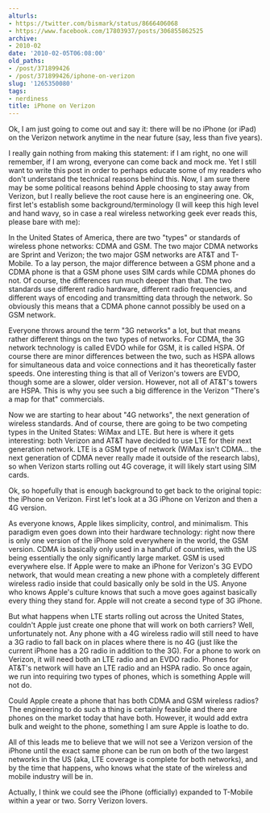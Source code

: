 ```yaml
---
alturls:
- https://twitter.com/bismark/status/8666406068
- https://www.facebook.com/17803937/posts/306855862525
archive:
- 2010-02
date: '2010-02-05T06:08:00'
old_paths:
- /post/371899426
- /post/371899426/iphone-on-verizon
slug: '1265350080'
tags:
- nerdiness
title: iPhone on Verizon
---
```


Ok, I am just going to come out and say it: there will be no iPhone (or
iPad) on the Verizon network anytime in the near future (say, less than
five years).

I really gain nothing from making this statement: if I am right, no one
will remember, if I am wrong, everyone can come back and mock me.  Yet
I still want to write this post in order to perhaps educate some of my
readers who don't understand the technical reasons behind this.  Now, I am
sure there may be some political reasons behind Apple choosing to stay
away from Verizon, but I really believe the root cause here is an
engineering one.  Ok, first let's establish some background/terminology (I
will keep this high level and hand wavy, so in case a real wireless
networking geek ever reads this, please bare with me):

In the United States of America, there are two "types" or standards of
wireless phone networks: CDMA and GSM.  The two major CDMA networks are
Sprint and Verizon; the two major GSM networks are AT&T and T-Mobile.  To
a lay person, the major difference between a GSM phone and a CDMA phone is
that a GSM phone uses SIM cards while CDMA phones do not.  Of course, the
differences run much deeper than that.  The two standards use different
radio hardware, different radio frequencies, and different ways of
encoding and transmitting data through the network.  So obviously this
means that a CDMA phone cannot possibly be used on a GSM network.

Everyone throws around the term "3G networks" a lot, but that means rather
different things on the two types of networks.  For CDMA, the 3G network
technology is called EVDO while for GSM, it is called HSPA.  Of course
there are minor differences between the two, such as HSPA allows for
simultaneous data and voice connections and it has theoretically faster
speeds.  One interesting thing is that all of Verizon's towers are EVDO,
though some are a slower, older version.  However, not all of AT&T's
towers are HSPA.  This is why you see such a big difference in the Verizon
"There's a map for that" commercials.

Now we are starting to hear about "4G networks", the next generation of
wireless standards.  And of course, there are going to be two competing
types in the United States: WiMax and LTE.  But here is where it gets
interesting:  both Verizon and AT&T have decided to use LTE for their next
generation network.  LTE is a GSM type of network (WiMax isn't CDMA... the
next generation of CDMA never really made it outside of the research
labs), so when Verizon starts rolling out 4G coverage, it will likely
start using SIM cards.

Ok, so hopefully that is enough background to get back to the original
topic: the iPhone on Verizon.  First let's look at a 3G iPhone on Verizon
and then a 4G version.

As everyone knows, Apple likes simplicity, control, and minimalism.  This
paradigm even goes down into their hardware technology: right now there is
only one version of the iPhone sold everywhere in the world, the GSM
version.  CDMA is basically only used in a handful of countries, with the
US being essentially the only significantly large market.  GSM is used
everywhere else.  If Apple were to make an iPhone for Verizon's 3G EVDO
network, that would mean creating a new phone with a completely different
wireless radio inside that could basically only be sold in the US.  Anyone
who knows Apple's culture knows that such a move goes against basically
every thing they stand for.  Apple will not create a second type of 3G
iPhone.

But what happens when LTE starts rolling out across the United States,
couldn't Apple just create one phone that will work on both carriers?
Well, unfortunately not.  Any phone with a 4G wireless radio will still
need to have a 3G radio to fall back on in places where there is no 4G
(just like the current iPhone has a 2G radio in addition to the 3G).  For
a phone to work on Verizon, it will need both an LTE radio and an EVDO
radio.  Phones for AT&T's network will have an LTE radio and an HSPA
radio.  So once again, we run into requiring two types of phones, which is
something Apple will not do.

Could Apple create a phone that has both CDMA and GSM wireless radios?
The engineering to do such a thing is certainly feasible and there are
phones on the market today that have both.  However, it would add extra
bulk and weight to the phone, something I am sure Apple is loathe to do.

All of this leads me to believe that we will not see a Verizon version of
the iPhone until the exact same phone can be run on both of the two
largest networks in the US (aka, LTE coverage is complete for both
networks), and by the time that happens, who knows what the state of the
wireless and mobile industry will be in.

Actually, I think we could see the iPhone (officially) expanded to
T-Mobile within a year or two.  Sorry Verizon lovers.
